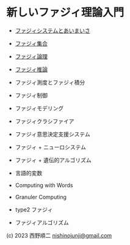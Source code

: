 # 新しいファジィ理論入門

- [ファジィシステムとあいまいさ](intro-fuzzyandsomething.md)
- [ファジィ集合](fuzzyset.md)
- [ファジィ論理](theoryof-fuzzylogic.md)
- [ファジィ推論](fuzzyinference.md)
- ファジィ測度とファジィ積分

- ファジィ制御
- ファジィモデリング
- ファジィクラシファイア
- ファジィ意思決定支援システム

- ファジィ + ニューロシステム
- ファジィ + 遺伝的アルゴリズム

- 言語的変数
- Computing with Words
- Granuler Computing
- type2 ファジィ
- ファジィアルゴリズム

(c) 2023 西野順二 nishinojunji@gmail.com
